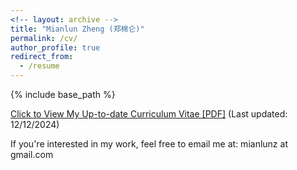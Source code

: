 ```yaml
---
<!-- layout: archive -->
title: "Mianlun Zheng (郑棉仑)"
permalink: /cv/
author_profile: true
redirect_from:
  - /resume
---
```


{% include base_path %}

[Click to View My Up-to-date Curriculum Vitae [PDF]](/files/CV_12_12.pdf) (Last updated: 12/12/2024)

If you're interested in my work, feel free to email me at: mianlunz at gmail.com
